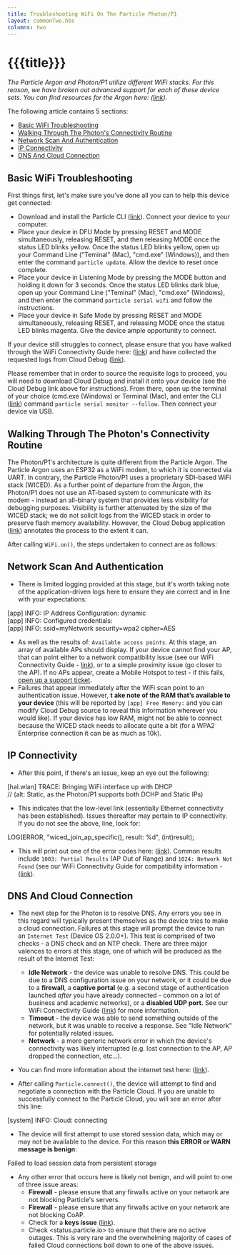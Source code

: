 ```yaml
---
title: Troubleshooting WiFi On The Particle Photon/P1
layout: commonTwo.hbs
columns: two
---
```


# {{{title}}}
_The Particle Argon and Photon/P1 utilize different WiFi stacks. For this reason, we have broken out advanced support for each of these device sets. You can find resources for the Argon here: ([link](https://support.particle.io/hc/en-us/articles/1260800691709))._ 

The following article contains 5 sections:

* [Basic WiFi Troubleshooting](https://support.particle.io/hc/en-us/articles/1260800692169#basic-wifi-troubleshooting)
* [Walking Through The Photon's Connectivity Routine](https://support.particle.io/hc/en-us/articles/1260800692169#walking-through-the-photons-connectivity-routine)
* [Network Scan And Authentication](https://support.particle.io/hc/en-us/articles/1260800692169#network-scan-and-authentication)
* [IP Connectivity](https://support.particle.io/hc/en-us/articles/1260800692169#ip-connectivity)
* [DNS And Cloud Connection](https://support.particle.io/hc/en-us/articles/1260800692169#dns-and-cloud-connection)

## Basic WiFi Troubleshooting

First things first, let's make sure you've done all you can to help this device get connected:

* Download and install the Particle CLI ([link](/tutorials/developer-tools/cli/)). Connect your device to your computer.
* Place your device in DFU Mode by pressing RESET and MODE simultaneously, releasing RESET, and then releasing MODE once the status LED blinks yellow. Once the status LED blinks yellow, open up your Command Line ("Teminal" (Mac), "cmd.exe" (Windows)), and then enter the command `particle update`. Allow the device to reset once complete.
* Place your device in Listening Mode by pressing the MODE button and holding it down for 3 seconds. Once the status LED blinks dark blue, open up your Command Line ("Teminal" (Mac), "cmd.exe" (Windows), and then enter the command `particle serial wifi` and follow the instructions.
* Place your device in Safe Mode by pressing RESET and MODE simultaneously, releasing RESET, and releasing MODE once the status LED blinks magenta. Give the device ample opportunity to connect.

If your device still struggles to connect, please ensure that you have walked through the WiFi Connectivity Guide here: ([link](https://support.particle.io/hc/articles/360052621274/)) and have collected the requested logs from Cloud Debug ([link](https://github.com/particle-iot/cloud-debug/releases)).   
  
Please remember that in order to source the requisite logs to proceed, you will need to download Cloud Debug and install it onto your device (see the Cloud Debug link above for instructions). From there, open up the terminal of your choice (cmd.exe (Windows) or Terminal (Mac), and enter the CLI ([link](/tutorials/developer-tools/cli/)) command `particle serial monitor --follow`. Then connect your device via USB.

## Walking Through The Photon's Connectivity Routine

The Photon/P1's architecture is quite different from the Particle Argon. The Particle Argon uses an ESP32 as a WiFi modem, to which it is connected via UART. In contrary, the Particle Photon/P1 uses a proprietary SDI-based WiFi stack (WICED). As a further point of departure from the Argon, the Photon/P1 does not use an AT-based system to communicate with its modem - instead an all-binary system that provides less visibility for debugging purposes. Visibility is further attenuated by the size of the WICED stack; we do not solicit logs from the WICED stack in order to preserve flash memory availability. However, the Cloud Debug application ([link](https://github.com/particle-iot/cloud-debug/releases)) annotates the process to the extent it can.

After calling `WiFi.on()`, the steps undertaken to connect are as follows:

## Network Scan And Authentication

* There is limited logging provided at this stage, but it's worth taking note of the application-driven logs here to ensure they are correct and in line with your expectations:

[app] INFO: IP Address Configuration: dynamic  
[app] INFO: Configured credentials:  
[app] INFO: ssid=myNetwork security=wpa2 cipher=AES

* As well as the results of: `Available access points`. At this stage, an array of available APs should display. If your device cannot find your AP, that can point either to a network compatibility issue (see our WiFi Connectivity Guide - [link](https://support.particle.io/hc/articles/360052621274/)), or to a simple proximity issue (go closer to the AP). If no APs appear, create a Mobile Hotspot to test - if this fails, [open up a support ticket](support.particle.io).
* Failures that appear immediately after the WiFi scan point to an authentication issue. However, **t** **ake note of the RAM that’s available to your device** (this will be reported by `[app] Free Memory:` and you can modify Cloud Debug source to reveal this information wherever you would like). If your device has low RAM, might not be able to connect because the WICED stack needs to allocate quite a bit (for a WPA2 Enterprise connection it can be as much as 10k).

## IP Connectivity

* After this point, if there's an issue, keep an eye out the following:

[hal.wlan] TRACE: Bringing WiFi interface up with DHCP   
// (alt: Static, as the Photon/P1 supports both DCHP and Static IPs)

* This indicates that the low-level link (essentially Ethernet connectivity has been established). Issues thereafter may pertain to IP connectivity. If you do not see the above, line, look for:

LOG(ERROR, "wiced_join_ap_specific(), result: %d", (int)result);

* This will print out one of the error codes here: ([link](https://github.com/particle-iot/device-os/blob/develop/hal/src/photon/wiced/WWD/include/wwd%5Fconstants.h#L463)). Common results include `1003: Partial Results` (AP Out of Range) and `1024: Network Not Found` (see our WiFi Connectivity Guide for compatibility information - ([link](https://support.particle.io/hc/articles/360052621274/)).

## DNS And Cloud Connection

* The next step for the Photon is to resolve DNS. Any errors you see in this regard will typically present themselves as the device tries to make a cloud connection. Failures at this stage will prompt the device to run an `Internet Test` (Device OS 2.0.0+). This test is comprised of two checks - a DNS check and an NTP check. There are three major valences to errors at this stage, one of which will be produced as the result of the Internet Test:  
    
   * **Idle Network** \- the device was unable to resolve DNS. This could be due to a DNS configuration issue on your network, or it could be due to a **firewall**, a **captive portal** (e.g. a second stage of authentication launched _after_ you have already connected - common on a lot of business and academic networks), or a **disabled UDP port.** See our WiFi Connectivity Guide ([link](https://support.particle.io/hc/articles/360052621274/)) for more information.  
   * **Timeout** \- the device was able to send something outside of the network, but it was unable to receive a response. See "Idle Network" for potentially related issues.  
   * **Network** \- a more generic network error in which the device's connectivity was likely interrupted (e.g. lost connection to the AP, AP dropped the connection, etc...).
* You can find more information about the internet test here: ([link](https://github.com/particle-iot/device-os/blob/develop/system/src/system%5Ftask.cpp#L261)).
* After calling `Particle.connect()`, the device will attempt to find and negotiate a connection with the Particle Cloud. If you are unable to successfully connect to the Particle Cloud, you will see an error after this line:

[system] INFO: Cloud: connecting

* The device will first attempt to use stored session data, which may or may not be available to the device. For this reason **this ERROR or WARN message is benign**:

Failed to load session data from persistent storage  

* Any other error that occurs here is likely not benign, and will point to one of three issue areas:  
   * **Firewall** \- please ensure that any firwalls active on your network are not blocking Particle's servers.  
   * **Firewall** \- please ensure that any firwalls active on your network are not blocking CoAP.  
   * Check for a **keys issue** ([link](https://support.particle.io/hc/en-us/articles/360044518213)).  
   * Check <status.particle.io> to ensure that there are no active outages. This is very rare and the overwhelming majority of cases of failed Cloud connections boil down to one of the above issues.
